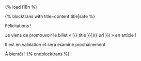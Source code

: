 {% load i18n %}

{% blocktrans with title=content.title|safe %}

Félicitations&nbsp;!

Je viens de promouvoir le billet « [{{ title }}]({{ url }}) » en article&nbsp;!

Il est en validation et sera examiné prochainement.

À bientôt&nbsp;!
{% endblocktrans %}
